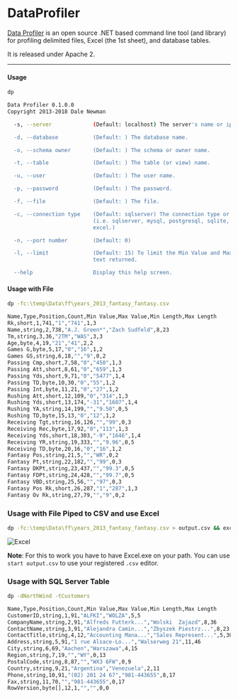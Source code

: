 DataProfiler
============

[Data Profiler](https://github.com/dalenewman/DataProfiler) is an open source 
.NET based command line tool (and library) for profiling delimited files, 
Excel (the 1st sheet), and database tables.

It is released under Apache 2.

---
#### Usage

```bash
dp

Data Profiler 0.1.0.0
Copyright 2013-2018 Dale Newman

  -s, --server             (Default: localhost) The server's name or ip address.

  -d, --database           (Default: ) The database name.

  -o, --schema owner       (Default: ) The schema or owner name.

  -t, --table              (Default: ) The table (or view) name.

  -u, --user               (Default: ) The user name.

  -p, --password           (Default: ) The password.

  -f, --file               (Default: ) The file.

  -c, --connection type    (Default: sqlserver) The connection type or provider
                           (i.e. sqlserver, mysql, postgresql, sqlite, file, or
                           excel.)

  -n, --port number        (Default: 0)

  -l, --limit              (Default: 15) To limit the Min Value and Max Value
                           text returned.

  --help                   Display this help screen.
```


#### Usage with File

```bash
dp -fc:\temp\Data\ff\years_2013_fantasy_fantasy.csv

Name,Type,Position,Count,Min Value,Max Value,Min Length,Max Length
Rk,short,1,741,"1","741",1,3
Name,string,2,738,"A.J. Green*","Zach Sudfeld",8,23
Tm,string,3,36,"2TM","WAS",3,3
Age,byte,4,19,"21","41",2,2
Games G,byte,5,17,"0","16",1,2
Games GS,string,6,18,"","9",0,2
Passing Cmp,short,7,58,"0","450",1,3
Passing Att,short,8,61,"0","659",1,3
Passing Yds,short,9,71,"0","5477",1,4
Passing TD,byte,10,30,"0","55",1,2
Passing Int,byte,11,21,"0","27",1,2
Rushing Att,short,12,109,"0","314",1,3
Rushing Yds,short,13,174,"-31","1607",1,4
Rushing YA,string,14,199,"","9.50",0,5
Rushing TD,byte,15,13,"0","12",1,2
Receiving Tgt,string,16,126,"","99",0,3
Receiving Rec,byte,17,92,"0","113",1,3
Receiving Yds,short,18,303,"-9","1646",1,4
Receiving YR,string,19,333,"","9.96",0,5
Receiving TD,byte,20,16,"0","16",1,2
Fantasy Pos,string,21,5,"","WR",0,2
Fantasy Pt,string,22,182,"","99",0,3
Fantasy DKPt,string,23,437,"","99.3",0,5
Fantasy FDPt,string,24,428,"","99.7",0,5
Fantasy VBD,string,25,56,"","97",0,3
Fantasy Pos Rk,short,26,287,"1","287",1,3
Fantasy Ov Rk,string,27,79,"","9",0,2
```

### Usage with File Piped to CSV and use Excel

```bash
dp -fc:\temp\Data\ff\years_2013_fantasy_fantasy.csv > output.csv && excel output.csv
```

![Excel](https://raw.githubusercontent.com/dalenewman/DataProfiler/master/Images/Excel.png)

**Note**: For this to work you have to have Excel.exe on your path.  You can use `start output.csv` to use your registered `.csv` editor.

### Usage with SQL Server Table

```bash
dp -dNorthWind -tCustomers

Name,Type,Position,Count,Min Value,Max Value,Min Length,Max Length
CustomerID,string,1,91,"ALFKI","WOLZA",5,5
CompanyName,string,2,91,"Alfreds Futterk...","Wolski  Zajazd",8,36
ContactName,string,3,91,"Alejandra Camin...","Zbyszek Piestrz...",8,23
ContactTitle,string,4,12,"Accounting Mana...","Sales Represent...",5,30
Address,string,5,91,"1 rue Alsace-Lo...","Walserweg 21",11,46
City,string,6,69,"Aachen","Warszawa",4,15
Region,string,7,19,"","WY",0,13
PostalCode,string,8,87,"","WX3 6FW",0,9
Country,string,9,21,"Argentina","Venezuela",2,11
Phone,string,10,91,"(02) 201 24 67","981-443655",8,17
Fax,string,11,70,"","981-443655",0,17
RowVersion,byte[],12,1,"","",0,0
```
